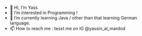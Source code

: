 - 👋 Hi, I’m Yass 
- 👀 I’m interested in Programming ! 
- 🌱 I’m currently learning Java / other than that  learning German language.
- 📫 How to reach me : tesxt me on IG @yassin_al_mardod
  

<!---
yaseno2186/yaseno2186 is a ✨ special ✨ repository because its `README.md` (this file) appears on your GitHub profile.
You can click the Preview link to take a look at your changes.
--->
